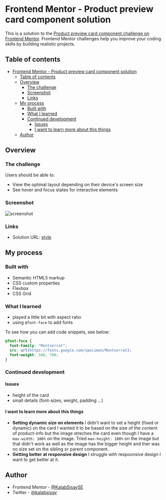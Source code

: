 # Frontend Mentor - Product preview card component solution

This is a solution to the [Product preview card component challenge on Frontend Mentor](https://www.frontendmentor.io/challenges/product-preview-card-component-GO7UmttRfa). Frontend Mentor challenges help you improve your coding skills by building realistic projects.

## Table of contents

- [Frontend Mentor - Product preview card component solution](#frontend-mentor---product-preview-card-component-solution)
  - [Table of contents](#table-of-contents)
  - [Overview](#overview)
    - [The challenge](#the-challenge)
    - [Screenshot](#screenshot)
    - [Links](#links)
  - [My process](#my-process)
    - [Built with](#built-with)
    - [What I learned](#what-i-learned)
    - [Continued development](#continued-development)
      - [Issues](#issues)
      - [I want to learn more about this things](#i-want-to-learn-more-about-this-things)
  - [Author](#author)

## Overview

### The challenge

Users should be able to:

- View the optimal layout depending on their device's screen size
- See hover and focus states for interactive elements

### Screenshot

![screenshot](./Screen%20Shot%202023-09-19%20at%2016.09.43.png)

### Links

- Solution URL: [style](../product-preview-card-component-main/style.css)

## My process

### Built with

- Semantic HTML5 markup
- CSS custom properties
- Flexbox
- CSS Grid

### What I learned

- played a little bit with aspect ratio
- using `@font-face` to add fonts

To see how you can add code snippets, see below:

```css
@font-face {
  font-family: "Montserrat";
  src: url(https://fonts.google.com/specimen/Montserrat);
  font-weight: 500, 700;
}
```

### Continued development

#### Issues

- height of the card
- small details (font-sizes, weight, padding ...)

#### I want to learn more about this things

- **Setting dynamic size on elements**
  I didn't want to set a height (fixed or dynamic) on the card I wanted it to be based on the size of the content of product-info but the image streches the card even though I have a `max-width: 100%` on the image.
  Tried `max-height: 100%` on the image but that didn't work as well as the image has the bigger height and ther was no size set on the sibling or parent component.
- **Getting better at responsive design**
  I struggle with respoonsive design I want to get better at it.

## Author

- Frontend Mentor - [@KalabSisaySE](https://www.frontendmentor.io/profile/KalabSisaySE)
- Twitter - [@kalab*sisay*](https://www.twitter.com/kalab_sisay_)
